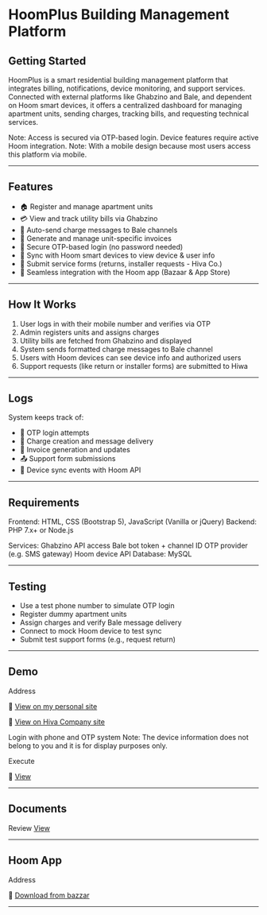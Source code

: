 # HoomPlus Building Management Platform

## Getting Started

HoomPlus is a smart residential building management platform that integrates billing, notifications, device monitoring, and support services. Connected with external platforms like Ghabzino and Bale, and dependent on Hoom smart devices, it offers a centralized dashboard for managing apartment units, sending charges, tracking bills, and requesting technical services.

Note: Access is secured via OTP-based login. Device features require active Hoom integration.
Note: With a mobile design because most users access this platform via mobile.

---

## Features

- 🏠 Register and manage apartment units
- 💳 View and track utility bills via Ghabzino
- 💬 Auto-send charge messages to Bale channels
- 🧾 Generate and manage unit-specific invoices
- 🔐 Secure OTP-based login (no password needed)
- 🔌 Sync with Hoom smart devices to view device & user info
- 🧰 Submit service forms (returns, installer requests - Hiva Co.)
- 📱 Seamless integration with the Hoom app (Bazaar & App Store)


---


## How It Works

1. User logs in with their mobile number and verifies via OTP
2. Admin registers units and assigns charges
3. Utility bills are fetched from Ghabzino and displayed
4. System sends formatted charge messages to Bale channel
5. Users with Hoom devices can see device info and authorized users
6. Support requests (like return or installer forms) are submitted to Hiwa


---


## Logs

System keeps track of:
- 📅 OTP login attempts
- 💸 Charge creation and message delivery
- 🧾 Invoice generation and updates
- 📤 Support form submissions
- 🔁 Device sync events with Hoom API


---


## Requirements

Frontend: HTML, CSS (Bootstrap 5), JavaScript (Vanilla or jQuery)
Backend: PHP 7.x+ or Node.js

Services:
Ghabzino API access
Bale bot token + channel ID
OTP provider (e.g. SMS gateway)
Hoom device API
Database: MySQL


---


## Testing

- Use a test phone number to simulate OTP login
- Register dummy apartment units
- Assign charges and verify Bale message delivery
- Connect to mock Hoom device to test sync
- Submit test support forms (e.g., request return)


---


## Demo

Address

📎 [View on my personal site](http://farnazboroumand.ir/hoomPlus)

📎 [View on Hiva Company site](https://hoshiserver.ir/hoomPlus)

Login with phone and OTP system
Note: The device information does not belong to you and it is for display purposes only.

Execute

📎 [View](https://drive.google.com/file/d/1T2V1Db3a_LuKWZw0_7plCQ56kvqM79tH/view?usp=sharing)


---


## Documents

Review
[View](https://docs.google.com/document/d/1-R0Kp-lWL_k-2z7N5YXe99F7Tg6VHmIu3iwWe059TkI/edit?usp=sharing)




---



## Hoom App

Address

📎 [Download from bazzar](https://cafebazaar.ir/app/com.hoom)


---
